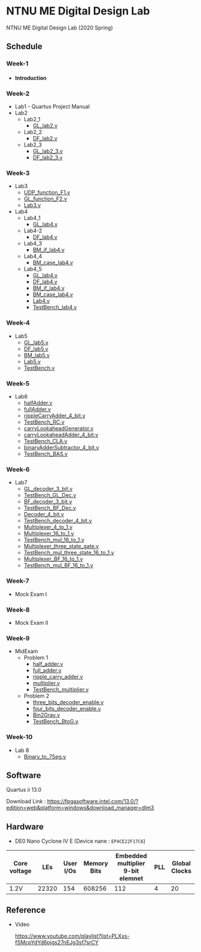 # NTNU ME Digital Design Lab
NTNU ME Digital Design Lab (2020 Spring)

## Schedule
### Week-1
  * #### Introduction

### Week-2
  * Lab1 - Quartus Project Manual
  * Lab2
    * Lab2_1
      * [GL_lab2.v](Week-2/Lab2_1/GL_lab2.v)
    * Lab2_2
      * [DF_lab2.v](Week-2/Lab2_2/DF_lab2.v)
    * Lab2_3
      * [GL_lab2_3.v](Week-2/Lab2_3/GL_lab2_3.v)
      * [DF_lab2_3.v](Week-2/Lab2_3/DF_lab2_3.v)
### Week-3
  * Lab3
    * [UDP_function_F1.v](Week-3/Lab3/UDP_function_F1.v)
    * [GL_function_F2.v](Week-3/Lab3/GL_function_F2.v)
    * [Lab3.v](Week-3/Lab3/Lab3.v)
  * Lab4
    * Lab4_1
      * [GL_lab4.v](Week-3/Lab4_1/GL_lab4.v)
    * Lab4-2
      * [DF_lab4.v](Week-3/Lab4_2/DF_lab4.v)
    * Lab4_3
      * [BM_if_lab4.v](Week-3/Lab4_3/BM_if_lab4.v)
    * Lab4_4
      * [BM_case_lab4.v](Week-3/Lab4_4/BM_case_lab4.v)
    * Lab4_5
      * [GL_lab4.v](Week-3/Lab4_1/GL_lab4.v)
      * [DF_lab4.v](Week-3/Lab4_2/DF_lab4.v)
      * [BM_if_lab4.v](Week-3/Lab4_3/BM_if_lab4.v)
      * [BM_case_lab4.v](Week-3/Lab4_4/BM_case_lab4.v)
      * [Lab4.v](Week-3/Lab4_5/Lab4.v)
      * [TestBench_lab4.v](Week-3/Lab4_5/TestBench_lab4.v)
### Week-4
  * Lab5
    * [GL_lab5.v](Week-4/GL_lab5.v)
    * [DF_lab5.v](Week-4/DF_lab5.v)
    * [BM_lab5.v](Week-4/BM_lab5.v)
    * [Lab5.v](Week-4/Lab5.v)
    * [TestBench.v](Week-4/TestBench.v)
    
### Week-5
  * Lab6
    * [halfAdder.v](Week-5/halfAdder.v)
    * [fullAdder.v](Week-5/fullAdder.v)
    * [rippleCarryAdder_4_bit.v](Week-5/rippleCarryAdder_4_bit.v)
    * [TestBench_RC.v](Week-5/TestBench_RC.v)
    * [carryLookaheadGenerator.v](Week-5/carryLookaheadGenerator.v)
    * [carryLookaheadAdder_4_bit.v](Week-5/carryLookaheadAdder_4_bit.v)
    * [TestBench_CLA.v](Week-5/TestBench_CLA.v)
    * [binaryAdderSubtractor_4_bit.v](Week-5/binaryAdderSubtractor_4_bit.v)
    * [TestBench_BAS.v](Week-5/TestBench_BAS.v)
    
### Week-6
  * Lab7
    * [GL_decoder_3_bit.v](Week-6/GL_decoder_3_bit.v)
    * [TestBench_GL_Dec.v](Week-6/TestBench_GL_Dec.v)
    * [BF_decoder_3_bit.v](Week-6/BF_decoder_3_bit.v)
    * [TestBench_BF_Dec.v](Week-6/TestBench_BF_Dec.v)
    * [Decoder_4_bit.v](Week-6/Decoder_4_bit.v)
    * [TestBench_decoder_4_bit.v](Week-6/TestBench_decoder_4_bit.v)
    * [Multiplexer_4_to_1.v](Week-6/Multiplexer_4_to_1.v)
    * [Multiplexer_16_to_1.v](Week-6/Multiplexer_16_to_1.v)
    * [TestBench_mul_16_to_1.v](Week-6/TestBench_mul_16_to_1.v)
    * [Multiplexer_three_state_gate.v](Week-6/Multiplexer_three_state_gate.v)
    * [TestBench_mul_three_state_16_to_1.v](Week-6/TestBench_mul_three_state_16_to_1.v)
    * [Multiplexer_BF_16_to_1.v](Week-6/Multiplexer_BF_16_to_1.v)
    * [TestBench_mul_BF_16_to_1.v](Week-6/TestBench_mul_BF_16_to_1.v)
### Week-7
  * Mock Exam I
### Week-8
  * Mock Exam II
### Week-9
  * MidExam
    * Problem 1
      * [half_adder.v](Week-9/Problem1/half_adder.v)
      * [full_adder.v](Week-9/Problem1/full_adder.v)
      * [ripple_carry_adder.v](Week-9/Problem1/ripple_carry_adder.v)
      * [multiplier.v](Week-9/Problem1/multiplier.v)
      * [TestBench_multiplier.v](Week-9/Problem1/TestBench_multiplier.v)
    * Problem 2
      * [three_bits_decoder_enable.v](Week-9/Problem2/three_bits_decoder_enable.v)
      * [four_bits_decoder_enable.v](Week-9/Problem2/four_bits_decoder_enable.v)
      * [Bin2Gray.v](Week-9/Problem2/Bin2Gray.v)
      * [TestBench_BtoG.v](Week-9/Problem2/TestBench_BtoG.v)
### Week-10
  * Lab 8
    * [Binary_to_7Seg.v](Week-10/Binary_to_7Seg.v)
## Software
Quartus ii 13.0

Download Link : https://fpgasoftware.intel.com/13.0/?edition=web&platform=windows&download_manager=dlm3

## Hardware
* DE0 Nano Cyclone IV E (Device nane : `EP4CE22F17C6`)

|Core voltage|LEs|User I/Os|Memory Bits|Embedded multiplier 9-bit elemnet|PLL|Global Clocks|
|-|-|-|-|-|-|-|
|1.2V|22320|154|608256|112|4|20|
## Reference
* Video

    https://www.youtube.com/playlist?list=PLXxs-fSMcpYdYd6pjgs27nEJg3sf7srCY  

